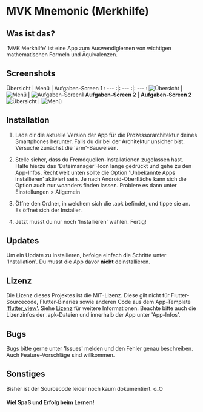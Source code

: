 # MVK Mnemonic (Merkhilfe)

## Was ist das?

'MVK Merkhilfe' ist eine App zum Auswendiglernen von wichtigen mathematischen Formeln und Äquivalenzen.

## Screenshots

Übersicht | Menü | Aufgaben-Screen 1
: --- :|: --- :|: --- :
![Übersicht](screenshots/1_Overview.png) | ![Menü](screenshots/2_Menu.png) | ![Aufgaben-Screen1](screenshots/3_TaskScreen1.png)
**Aufgaben-Screen 2** | **Aufgaben-Screen 2**
![Übersicht](screenshots/4_TaskScreen2.png) | ![Menü](screenshots/5_TaskScreen3.png)


## Installation

1. Lade dir die aktuelle Version der App für die Prozessorarchitektur deines Smartphones herunter.
Falls du dir bei der Architektur unsicher bist: Versuche zunächst die 'arm'-Bauweisen.

2. Stelle sicher, dass du Fremdquellen-Installationen zugelassen hast. Halte hierzu das 'Dateimanager'-Icon lange 
gedrückt und gehe zu den App-Infos. Recht weit unten sollte die Option 'Unbekannte Apps installieren' aktiviert sein.
Je nach Android-Oberfläche kann sich die Option auch nur woanders finden lassen. Probiere es dann unter Einstellungen
\> Allgemein

3. Öffne den Ordner, in welchem sich die .apk befindet, und tippe sie an. Es öffnet sich der Installer.

4. Jetzt musst du nur noch 'Installieren' wählen. Fertig!

## Updates

Um ein Update zu installieren, befolge einfach die Schritte unter 'Installation'.
Du musst die App davor **nicht** deinstallieren.

## Lizenz

Die Lizenz dieses Projektes ist die MIT-Lizenz. Diese gilt nicht für Flutter-Sourcecode, Flutter-Binaries sowie anderen
Code aus dem App-Template ['flutter_view'](https://github.com/flutter/flutter/tree/master/examples/flutter_view).
Siehe [Lizenz](LICENSE) für weitere Informationen. Beachte bitte auch die Lizenzinfos der .apk-Dateien und 
innerhalb der App unter 'App-Infos'.

## Bugs

Bugs bitte gerne unter 'Issues' melden und den Fehler genau beschreiben. Auch Feature-Vorschläge sind willkommen.

## Sonstiges

Bisher ist der Sourcecode leider noch kaum dokumentiert. o_O


#### Viel Spaß und Erfolg beim Lernen!

